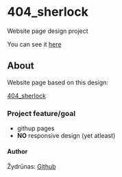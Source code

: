  # 404_sherlock

Website page design project<br>

You can see it <a href="zydrunask.github.io/404_sherlock/">here</a>

## About

Website page based on this design:

[404_sherlock](https://www.pinterest.com/pin/464293042832100522/)

### Project feature/goal

- githup pages
- **NO** responsive design (yet atleast)

#### Author

Žydrūnas: [Github](https://github.com/ZydrunasK)